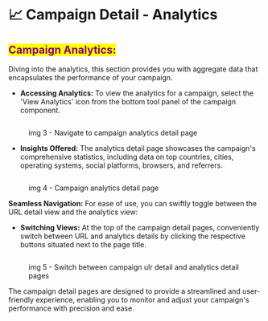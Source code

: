# 📈 Campaign Detail - Analytics

## <mark style="color:purple;">Campaign A</mark><mark style="color:purple;">**nalytics:**</mark>&#x20;

Diving into the analytics, this section provides you with aggregate data that encapsulates the performance of your campaign.

* **Accessing Analytics:** To view the analytics for a campaign, select the 'View Analytics' icon from the bottom tool panel of the campaign component.

<figure><img src="../.gitbook/assets/Screenshot 2023-11-05 at 12.46.42 PM.png" alt=""><figcaption><p>img 3 - Navigate to campaign analytics detail page </p></figcaption></figure>

* **Insights Offered:** The analytics detail page showcases the campaign's comprehensive statistics, including data on top countries, cities, operating systems, social platforms, browsers, and referrers.

<figure><img src="../.gitbook/assets/Screenshot 2023-11-05 at 12.08.07 AM.png" alt=""><figcaption><p>img 4 - Campaign analytics detail page</p></figcaption></figure>

**Seamless Navigation:** For ease of use, you can swiftly toggle between the URL detail view and the analytics view:

* **Switching Views:** At the top of the campaign detail pages, conveniently switch between URL and analytics details by clicking the respective buttons situated next to the page title.

<figure><img src="../.gitbook/assets/Screenshot 2023-11-05 at 1.13.35 PM.png" alt=""><figcaption><p>img 5 - Switch between campaign ulr detail and analytics detail pages</p></figcaption></figure>

The campaign detail pages are designed to provide a streamlined and user-friendly experience, enabling you to monitor and adjust your campaign's performance with precision and ease.
